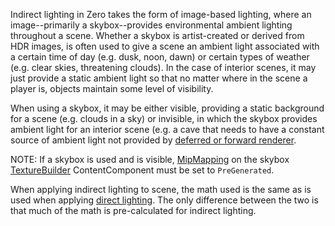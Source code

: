 Indirect lighting in Zero takes the form of image-based lighting, where an image--primarily a skybox--provides environmental ambient lighting throughout a scene. Whether a skybox is artist-created or derived from HDR images, is often used to give a scene an ambient light associated with a certain time of day (e.g. dusk, noon, dawn) or certain types of weather (e.g. clear skies, threatening clouds). In the case of interior scenes, it may just provide a static ambient light so that no matter where in the scene a player is, objects maintain some level of visibility.

When using a skybox, it may be either visible, providing a static background for a scene (e.g. clouds in a sky) or invisible, in which the skybox provides ambient light for an interior scene (e.g. a cave that needs to have a constant source of ambient light not provided by [deferred or forward renderer](https://github.com/zeroengineteam/ZeroDocs/zero_editor_documentation/zeromanual/graphics/renderer/deferred_renderer.markdown).

NOTE: If a skybox is used and is visible, [MipMapping](https://github.com/zeroengineteam/ZeroDocs/code_reference/enum_reference.markdown#texturemipmapping) on the skybox [TextureBuilder](https://github.com/zeroengineteam/ZeroDocs/zero_editor_documentation/zeromanual/graphics/adding_assets/adding_textures_and_sprites.markdown) ContentComponent must be set to `PreGenerated`.

When applying indirect lighting to scene, the math used is the same as is used when applying [direct lighting](https://github.com/zeroengineteam/ZeroDocs/zero_editor_documentation/zeromanual/graphics/lighting/direct_lighting.markdown). The only difference between the two is that much of the math is pre-calculated for indirect lighting. 

 